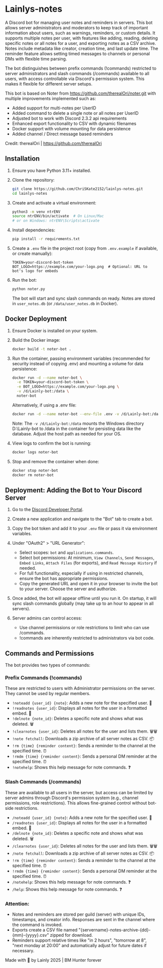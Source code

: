 # Lainlys-notes

A Discord bot for managing user notes and reminders in servers. This bot allows server administrators and moderators to keep track of important information about users, such as warnings, reminders, or custom details. It supports multiple notes per user, with features like adding, reading, deleting specific notes or all notes for a user, and exporting notes as a CSV archive. Notes include metadata like creator, creation time, and last update time. The reminder feature allows setting timed messages to channels or personal DMs with flexible time parsing.

The bot distinguishes between prefix commands (!commands) restricted to server administrators and slash commands (/commands) available to all users, with access controllable via Discord's permission system. This makes it flexible for different server setups.

This bot is based on Noter from https://github.com/therealOri/noter.git with multiple improvements implemented such as:
* Added support for multi-notes per UserID
* Added command to delete a single note or all notes per UserID
* Adjusted bot to work with Discord 2.3.2 api requirements
* Enhanced export functionality to CSV with dynamic filenames
* Docker support with volume mounting for data persistence
* Added channel / Direct message based reminders

Credit: therealOri | https://github.com/therealOri

## Installation

1. Ensure you have Python 3.11+ installed.

2. Clone the repository:
   ```bash
   git clone https://github.com/ChriSKate2152/lainlys-notes.git
   cd lainlys-notes
   ```

3. Create and activate a virtual environment:
   ```bash
   python3 -m venv ntrENV
   source ntrENV/bin/activate  # On Linux/Mac
   # or on Windows: ntrENV\Scripts\activate
   ```

4. Install dependencies:
   ```bash
   pip install -r requirements.txt
   ```

5. Create a `.env` file in the project root (copy from `.env.example` if available, or create manually):
   ```
   TOKEN=your-discord-bot-token
   BOT_LOGO=https://example.com/your-logo.png  # Optional: URL to bot's logo for embeds
   ```

6. Run the bot:
   ```bash
   python noter.py
   ```
   The bot will start and sync slash commands on ready. Notes are stored in `user_notes.db` (or `/data/user_notes.db` in Docker).

## Docker Deployment

1. Ensure Docker is installed on your system.

2. Build the Docker image:
   ```bash
   docker build -t noter-bot .
   ```

3. Run the container, passing environment variables (recommended for security instead of copying .env) and mounting a volume for data persistence:
   ```bash
   docker run -d --name noter-bot \
     -e TOKEN=your-discord-bot-token \
     -e BOT_LOGO=https://example.com/your-logo.png \
     -v /d/Lainly-bot:/data \
     noter-bot
   ```
   Alternatively, if using a .env file:
   ```bash
   docker run -d --name noter-bot --env-file .env -v /d/Lainly-bot:/data noter-bot
   ```
   Note: The `-v /d/Lainly-bot:/data` mounts the Windows directory D:\Lainly-bot to /data in the container for persisting data like the database. Adjust the host path as needed for your OS.

4. View logs to confirm the bot is running:
   ```bash
   docker logs noter-bot
   ```

5. Stop and remove the container when done:
   ```bash
   docker stop noter-bot
   docker rm noter-bot
   ```

## Deployment: Adding the Bot to Your Discord Server

1. Go to the [Discord Developer Portal](https://discord.com/developers/applications).

2. Create a new application and navigate to the "Bot" tab to create a bot.

3. Copy the bot token and add it to your `.env` file or pass it via environment variables.

4. Under "OAuth2" > "URL Generator":
   - Select scopes: `bot` and `applications.commands`.
   - Select bot permissions: At minimum, `View Channels`, `Send Messages`, `Embed Links`, `Attach Files` (for exports), and `Read Message History` if needed.
   - For full functionality, especially if using in restricted channels, ensure the bot has appropriate permissions.
   - Copy the generated URL and open it in your browser to invite the bot to your server. Choose the server and authorize.

5. Once added, the bot will appear offline until you run it. On startup, it will sync slash commands globally (may take up to an hour to appear in all servers).

6. Server admins can control access:
   - Use channel permissions or role restrictions to limit who can use /commands.
   - !commands are inherently restricted to administrators via bot code.

## Commands and Permissions

The bot provides two types of commands:

### Prefix Commands (!commands)
These are restricted to users with Administrator permissions on the server. They cannot be used by regular members.

- `!noteadd {user_id} {note}`: Adds a new note for the specified user. 🔖
- `!readnotes {user_id}`: Displays all notes for the user in a formatted embed. 📖
- `!delnote {note_id}`: Deletes a specific note and shows what was deleted. 🗑️
- `!clearnotes {user_id}`: Deletes all notes for the user and lists them. 🗑️🗑️
- `!note fetchall`: Downloads a zip archive of all server notes as CSV. 📦
- `!rm {time} {reminder content}`: Sends a reminder to the channel at the specified time. ⏰
- `!rmdm {time} {reminder content}`: Sends a personal DM reminder at the specified time. ⏰
- `!notehelp`: Shows this help message for note commands. ❓


### Slash Commands (/commands)
These are available to all users in the server, but access can be limited by server admins through Discord's permission system (e.g., channel permissions, role restrictions). This allows fine-grained control without bot-side restrictions.

- `/noteadd {user_id} {note}`: Adds a new note for the specified user. 🔖
- `/readnotes {user_id}`: Displays all notes for the user in a formatted embed. 📖
- `/delnote {note_id}`: Deletes a specific note and shows what was deleted. 🗑️
- `/clearnotes {user_id}`: Deletes all notes for the user and lists them. 🗑️🗑️
- `/note fetchall`: Downloads a zip archive of all server notes as CSV. 📦
- `!rm {time} {reminder content}`: Sends a reminder to the channel at the specified time. ⏰
- `!rmdm {time} {reminder content}`: Sends a personal DM reminder at the specified time. ⏰
- `/notehelp`: Shows this help message for note commands. ❓
- `/help`: Shows this help message for note commands. ❓


### Attention:
* Notes and reminders are stored per guild (server) with unique IDs, timestamps, and creator info. Responses are sent in the channel where the command is invoked. 
* Exports create a CSV file named "{servername}-notes-archive-{dd}-{mm}-{yyyy}.csv" zipped for download. 
* Reminders support relative times like "in 2 hours", "tomorrow at 8", "next monday at 20:00" and automatically adjust for future dates if necessary.

Made with :bow_and_arrow: by Lainly 2025 | BM Hunter forever